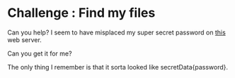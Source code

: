# Challenge : Find my files

Can you help?  I seem to have misplaced my super secret password on [this](http://localhost/) web server.

Can you get it for me?

The only thing I remember is that it sorta looked like secretData{password}.
